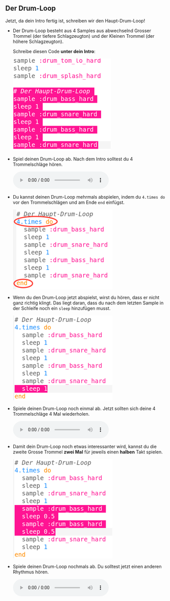 ## Der Drum-Loop

Jetzt, da dein Intro fertig ist, schreiben wir den Haupt-Drum-Loop!

+ Der Drum-Loop besteht aus 4 Samples aus abwechselnd Grosser Trommel (der tiefere Schlagzeugton) und der Kleinen Trommel (der höhere Schlagzeugton).
    
    Schreibe diesen Code **unter dein Intro**:
    
    ![Screenshot](images/drum-main.png)

+ Spiel deinen Drum-Loop ab. Nach dem Intro solltest du 4 Trommelschläge hören.
    
    <div id="audio-preview" class="pdf-hidden">
    <audio controls preload> 
      <source src="resources/drums-loop-1.mp3" type="audio/mpeg"> 
    Ihr Browser unterstützt das <code>Audio-</code> Element nicht. 
    </audio>
    </div>
+ Du kannst deinen Drum-Loop mehrmals abspielen, indem du `4.times do` vor den Trommelschlägen und am Ende `end` einfügst.
    
    ![Screenshot](images/drum-loop-bug.png)

+ Wenn du den Drum-Loop jetzt abspielst, wirst du hören, dass er nicht ganz richtig klingt. Das liegt daran, dass du nach dem letzten Sample in der Schleife noch ein `sleep` hinzufügen musst.
    
    ![Screenshot](images/drum-loop-fix.png)

+ Spiele deinen Drum-Loop noch einmal ab. Jetzt sollten sich deine 4 Trommelschläge 4 Mal wiederholen.
    
    <div id="audio-preview" class="pdf-hidden">
    <audio controls preload> 
      <source src="resources/drums-loop-2.mp3" type="audio/mpeg"> 
    Ihr Browser unterstützt das <code>Audio-</code> Element nicht. 
    </audio>
    </div>
+ Damit dein Drum-Loop noch etwas interessanter wird, kannst du die zweite Grosse Trommel **zwei Mal** für jeweils einen **halben** Takt spielen.
    
    ![Screenshot](images/drum-loop-double.png)

+ Spiele deinen Drum-Loop nochmals ab. Du solltest jetzt einen anderen Rhythmus hören.
    
    <div id="audio-preview" class="pdf-hidden">
    <audio controls preload> 
      <source src="resources/drums-loop-3.mp3" type="audio/mpeg"> 
    Ihr Browser unterstützt das <code>Audio-</code> Element nicht. 
    </audio>
    </div>